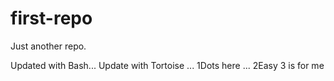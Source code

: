 # first-repo
Just another repo.

Updated with Bash...
Update with Tortoise ...
1Dots here ...
2Easy
3 is for me
